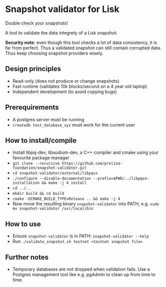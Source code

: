 Snapshot validator for Lisk
===========================

Double check your snapshots!

A tool to validate the data integrety of a Lisk snapshot.

**Security note**: even though this tool checks a lot of data consistency, it is far from perfect.
Thus a validated snapshot can still contain corrupted data. Thus keep choosing snapshot
providers wisely.

## Design principles

* Read-only (does not produce or change snapshots)
* Fast runtime (validates 10k blocks/second on a 4 year old laptop)
* Independent development (to avoid copying bugs)

## Prerequirements

* A postgres server must be running
* `createdb test_database_xyz` must work for the current user

## How to install/compile

* Install libpq-dev, libsodium-dev, a C++ compiler and cmake using your favourite package manager
* `git clone --recursive https://github.com/prolina-foundation/snapshot-validator.git`
* `cd snapshot-validator/external/libpqxx`
* `./configure --disable-documentation --prefix=$PWD/../libpqxx-installation && make -j 4 install`
* `cd ../..`
* `mkdir build && cd build`
* `cmake -DCMAKE_BUILD_TYPE=Release .. && make -j 4`
* Now move the resulting binary `snapshot-validator` into PATH, e.g. `sudo mv snapshot-validator /usr/local/bin`

## How to use

* Ensure `snapshot-validator` is in PATH: `snapshot-validator --help`
* Run `./validate_snapshot.sh testnet <testnet snapshot file>`

## Further notes

* Temporary databases are not dropped when validation fails. Use a Postgres management tool
  like e.g. pgAdmin to clean up from time to time.
